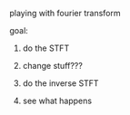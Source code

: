 playing with fourier transform

goal:

1. do the STFT

2. change stuff???

3. do the inverse STFT

4. see what happens